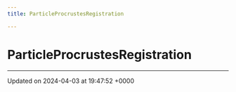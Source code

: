 ```yaml
---
title: ParticleProcrustesRegistration

---
```


# ParticleProcrustesRegistration





-------------------------------

Updated on 2024-04-03 at 19:47:52 +0000
